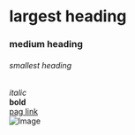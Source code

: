 # largest heading
### medium heading 
###### smallest heading
*italic* <br />
**bold**<br />
[pag link](https://github.com/yousef-97)<br />
![Image](https://encrypted-tbn0.gstatic.com/images?q=tbn%3AANd9GcQ-Um-ge_9D-q5NJRQ6a3XTPe7YhYBYgczSVzrjNSXmnOtGTZ_f)<br />
